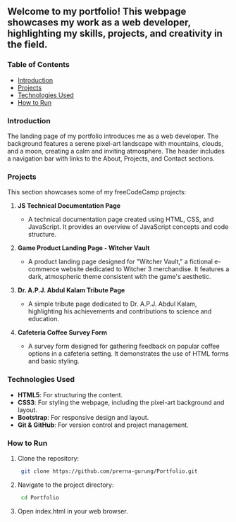 ## Welcome to my portfolio! This webpage showcases my work as a web developer, highlighting my skills, projects, and creativity in the field.
### Table of Contents
- [Introduction](#introduction)
- [Projects](#projects)
- [Technologies Used](#technologies-used)
- [How to Run](#how-to-run)

### Introduction

The landing page of my portfolio introduces me as a web developer. The background features a serene pixel-art landscape with mountains, clouds, and a moon, creating a calm and inviting atmosphere. The header includes a navigation bar with links to the About, Projects, and Contact sections.

### Projects

This section showcases some of my freeCodeCamp projects:

1. **JS Technical Documentation Page**  
   - A technical documentation page created using HTML, CSS, and JavaScript. It provides an overview of JavaScript concepts and code structure.

2. **Game Product Landing Page - Witcher Vault**  
   - A product landing page designed for "Witcher Vault," a fictional e-commerce website dedicated to Witcher 3 merchandise. It features a dark, atmospheric theme consistent with the game's aesthetic.

3. **Dr. A.P.J. Abdul Kalam Tribute Page**  
   - A simple tribute page dedicated to Dr. A.P.J. Abdul Kalam, highlighting his achievements and contributions to science and education.

4. **Cafeteria Coffee Survey Form**  
   - A survey form designed for gathering feedback on popular coffee options in a cafeteria setting. It demonstrates the use of HTML forms and basic styling.

### Technologies Used

- **HTML5**: For structuring the content.
- **CSS3**: For styling the webpage, including the pixel-art background and layout.
- **Bootstrap**: For responsive design and layout.
- **Git & GitHub**: For version control and project management.

### How to Run

1. Clone the repository:
   ```bash
    git clone https://github.com/prerna-gurung/Portfolio.git
2. Navigate to the project directory:
   ```bash
    cd Portfolio
3. Open index.html in your web browser.

  
